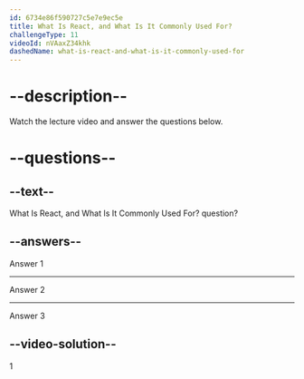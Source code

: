 ```yaml
---
id: 6734e86f590727c5e7e9ec5e
title: What Is React, and What Is It Commonly Used For?
challengeType: 11
videoId: nVAaxZ34khk
dashedName: what-is-react-and-what-is-it-commonly-used-for
---
```


# --description--

Watch the lecture video and answer the questions below.

# --questions--

## --text--

What Is React, and What Is It Commonly Used For? question?

## --answers--

Answer 1

---

Answer 2

---

Answer 3

## --video-solution--

1
